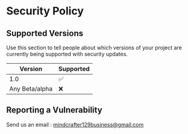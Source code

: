# Security Policy

## Supported Versions

Use this section to tell people about which versions of your project are
currently being supported with security updates.

| Version | Supported          |
| ------- | ------------------ |
| 1.0 | :white_check_mark: |
| Any Beta/alpha  | :x:   |

## Reporting a Vulnerability
Send us an email : mindcrafter129business@gmail.com
